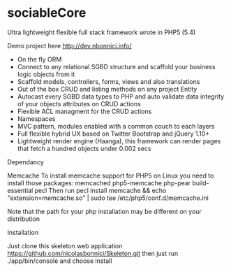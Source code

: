 sociableCore
============

Ultra lightweight flexible full stack framework wrote in PHP5 (5.4)

Demo project here http://dev.nbonnici.info/

- On the fly ORM
- Connect to any relational SGBD structure and scaffold your business logic objects from it 
- Scaffold models, controllers, forms, views and also translations
- Out of the box CRUD and listing methods on any project Entity
- Autocast every SGBD data types to PHP and auto validate data integrity of your objects attributes on CRUD actions
- Flexible ACL managment for the CRUD actions
- Namespaces
- MVC pattern, modules enabled with a common couch to each layers
- Full flexible hybrid UX based on Twitter Bootstrap and jQuery 1.10+
- Lightweight render engine (Haanga), this framework can render pages that fetch a hundred objects under 0.002 secs 

Dependancy

Memcache
To install memcache support for PHP5 on Linux you need to install those packages: memcached php5-memcache php-pear build-essential pecl
Then run 
pecl install memcache && echo "extension=memcache.so" | sudo tee /etc/php5/conf.d/memcache.ini

Note that the path for your php installation may be different on your distribution


Installation

Just clone this skeleton web application https://github.com/nicolasbonnici/Skeleton.git then just run ./app/bin/console and choose install
